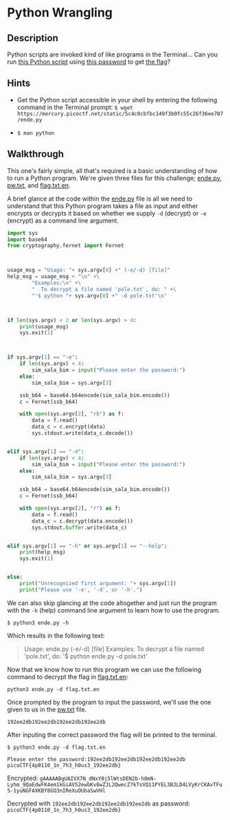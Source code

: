 # Python Wrangling

## Description

Python scripts are invoked kind of like programs in the Terminal... Can you run [this Python script](./ende.py "Python program that encrypts or decrypts a file") using [this password](./pw.txt "Password Text File") to get [the flag](./flag.txt.en "Encrypted Flag")?

## Hints

* Get the Python script accessible in your shell by entering the following command in the Terminal prompt: ```$ wget https://mercury.picoctf.net/static/5c4c0cbfbc149f3b0fc55c26f36ee707/ende.py```

* ```$ man python```

## Walkthrough

This one's fairly simple, all that's required is a basic understanding of how to run a Python program. We're given three files for this challenge; [ende.py](./ende.py "Python program that encrypts or decrypts a file"), [pw.txt](./pw.txt "Password File"), and [flag.txt.en](./flag.txt.en "Encrypted Flag File").

A brief glance at the code within the [ende.py](./ende.py "Python program that encrypts or decrypts a file") file is all we need to understand that this Python program takes a file as input and either encrypts or decrypts it based on whether we supply ```-d``` (decrypt) or ```-e``` (encrypt) as a command line argument.

```python
import sys
import base64
from cryptography.fernet import Fernet



usage_msg = "Usage: "+ sys.argv[0] +" (-e/-d) [file]"
help_msg = usage_msg + "\n" +\
        "Examples:\n" +\
        "  To decrypt a file named 'pole.txt', do: " +\
        "'$ python "+ sys.argv[0] +" -d pole.txt'\n"



if len(sys.argv) < 2 or len(sys.argv) > 4:
    print(usage_msg)
    sys.exit(1)



if sys.argv[1] == "-e":
    if len(sys.argv) < 4:
        sim_sala_bim = input("Please enter the password:")
    else:
        sim_sala_bim = sys.argv[3]

    ssb_b64 = base64.b64encode(sim_sala_bim.encode())
    c = Fernet(ssb_b64)

    with open(sys.argv[2], "rb") as f:
        data = f.read()
        data_c = c.encrypt(data)
        sys.stdout.write(data_c.decode())


elif sys.argv[1] == "-d":
    if len(sys.argv) < 4:
        sim_sala_bim = input("Please enter the password:")
    else:
        sim_sala_bim = sys.argv[3]

    ssb_b64 = base64.b64encode(sim_sala_bim.encode())
    c = Fernet(ssb_b64)

    with open(sys.argv[2], "r") as f:
        data = f.read()
        data_c = c.decrypt(data.encode())
        sys.stdout.buffer.write(data_c)


elif sys.argv[1] == "-h" or sys.argv[1] == "--help":
    print(help_msg)
    sys.exit(1)


else:
    print("Unrecognized first argument: "+ sys.argv[1])
    print("Please use '-e', '-d', or '-h'.")

```

We can also skip glancing at the code altogether and just run the program with the ```-h``` (help) command line argument to learn how to use the program.

```$ python3 ende.py -h```

Which results in the following text:

> Usage: ende.py (-e/-d) [file]
> Examples:
>  To decrypt a file named 'pole.txt', do: '$ python ende.py -d pole.txt'

Now that we know how to run this program we can use the following command to decrypt the flag in [flag.txt.en](./flag.txt.en "Encrypted Flag"):

```python3 ende.py -d flag.txt.en```

Once prompted by the program to input the password, we'll use the one given to us in the [pw.txt](./pw.txt "Password File") file.

```192ee2db192ee2db192ee2db192ee2db```

After inputing the correct password the flag will be printed to the terminal.

```
$ python3 ende.py -d flag.txt.en

Please enter the password:192ee2db192ee2db192ee2db192ee2db
picoCTF{4p0110_1n_7h3_h0us3_192ee2db}
```

Encrypted: ```gAAAAABgUAIVX7N_dNxY0j5lWtsDEN2b-h0mN-Lyhm_9QaEdwFK4em1kGiAV52ewbKv8wZJL2QwecZ7kTsVQ11PYEL3BJLD4LVyKrCKAvTFu5-1yuNGFAXKBY8GO3nIReXuOUbaSwVHl```

Decrypted with ```192ee2db192ee2db192ee2db192ee2db``` as password:
```picoCTF{4p0110_1n_7h3_h0us3_192ee2db}```
